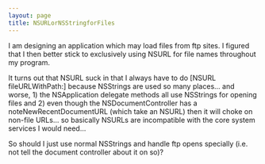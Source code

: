 ```yaml
---
layout: page
title: NSURLorNSStringforFiles
---
```


I am designing an application which may load files from ftp sites. I figured that I then better stick to exclusively using NSURL for file names throughout my program.

It turns out that NSURL suck in that I always have to do [NSURL fileURLWithPath:<nsstring>] because NSStrings are used so many places... and worse, 1) the NSApplication delegate methods all use NSStrings for opening files and 2) even though the NSDocumentController has a noteNewRecentDocumentURL (which take an NSURL) then it will choke on non-file URLs... so basically NSURLs are incompatible with the core system services I would need...

So should I just use normal NSStrings and handle ftp opens specially (i.e. not tell the document controller about it on so)?

